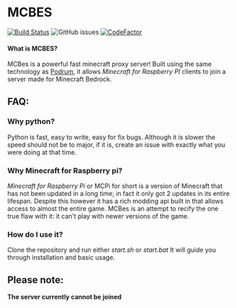 # MCBES

[![Build Status](https://travis-ci.org/Mcbes/MCBES.svg?branch=master)](https://travis-ci.org/MCBes/MCBES) ![GitHub issues](https://img.shields.io/github/issues-raw/Mcbes/mcbes) [![CodeFactor](https://www.codefactor.io/repository/github/mcbes/mcbes/badge)](https://www.codefactor.io/repository/github/mcbes/mcbes)


#### What is MCBES?
MCBes is a powerful fast minecraft proxy server!
Built using the same technology as [Podrum](http://github.com/podrum/podrum), it allows *Minecraft for Raspberry PI* clients to join a server made for Minecraft Bedrock.


## FAQ:
### Why python?
Python is fast, easy to write, easy for fix bugs. Although it is slower the speed should not be to major, if it is, create an issue with exactly what you were doing at that time.

### Why Minecraft for Raspberry pi?
*Minecraft for Raspberry Pi* or MCPi for short is a version of Minecraft that has not been updated in a long time; in fact it only got 2 updates in its entire lifespan. Despite this however it has a rich modding api built in that allows access to almost the entire game. 
MCBes is an attempt to recify the one true flaw with it: it can't play with newer versions of the game. 

### How do I use it?
Clone the repository and run either *start.sh* or *start.bat*
It will guide you through installation and basic usage. 

## Please note:
**The server currently cannot be joined**
